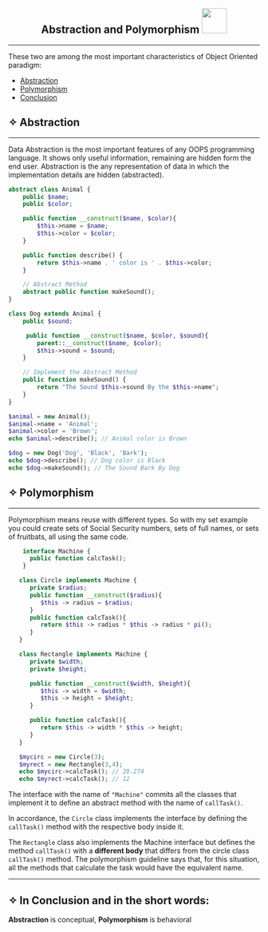 <div align="center"><h2> Abstraction and Polymorphism <img src="https://media.giphy.com/media/mGcNjsfWAjY5AEZNw6/giphy.gif" width="50"></h2>

</div>
<hr>

These two are among the most important characteristics of Object Oriented paradigm:

- [Abstraction](#abstraction)
- [Polymorphism](#polymorphism)
- [Conclusion](#conclusion)

## ✧ <span id='abstraction'>Abstraction</span>

<hr>
Data Abstraction is the most important features of any OOPS programming language. It shows only useful information, remaining are hidden form the end user. Abstraction is the any representation of data in which the implementation details are hidden (abstracted).

```php
abstract class Animal {
    public $name;
    public $color;

    public function __construct($name, $color){
        $this->name = $name;
        $this->color = $color;
    }

    public function describe() {
        return $this->name . ' color is ' . $this->color;
    }

    // Abstract Method
    abstract public function makeSound();
}

class Dog extends Animal {
    public $sound;

     public function __construct($name, $color, $sound){
        parent::__construct($name, $color);
        $this->sound = $sound;
    }

    // Implement the Abstract Method
    public function makeSound() {
        return "The Sound $this->sound By the $this->name";
    }
}

$animal = new Animal();
$animal->name = 'Animal';
$animal->color = 'Brown';
echo $animal->describe(); // Animal color is Brown

$dog = new Dog('Dog', 'Black', 'Bark');
echo $dog->describe(); // Dog color is Black
echo $dog->makeSound(); // The Sound Bark By Dog
```

## ✧ <span id='polymorphism'>Polymorphism</span>

<hr>
Polymorphism means reuse with different types. So with my set example you could create sets of Social Security numbers, sets of full names, or sets of fruitbats, all using the same code.

```php
    interface Machine {
      public function calcTask();
    }

   class Circle implements Machine {
      private $radius;
      public function __construct($radius){
         $this -> radius = $radius;
      }
      public function calcTask(){
         return $this -> radius * $this -> radius * pi();
      }
   }

   class Rectangle implements Machine {
      private $width;
      private $height;

      public function __construct($width, $height){
         $this -> width = $width;
         $this -> height = $height;
      }

      public function calcTask(){
         return $this -> width * $this -> height;
      }
   }

   $mycirc = new Circle(3);
   $myrect = new Rectangle(3,4);
   echo $mycirc->calcTask(); // 28.274
   echo $myrect->calcTask(); // 12
```

The interface with the name of `"Machine"` commits all the classes that implement it to define an abstract method with the name of `callTask()`.

In accordance, the `Circle` class implements the interface by defining the `callTask()` method with the respective body inside it.

The `Rectangle` class also implements the Machine interface but defines the method `callTask()` with a <b>different body</b> that differs from the circle class `callTask()` method. The polymorphism guideline says that, for this situation, all the methods that calculate the task would have the equivalent name.

<hr>

## ✧ <span id='conclusion'>In Conclusion and in the short words:</span>

<b>Abstraction</b> is conceptual, <b>Polymorphism</b> is behavioral
